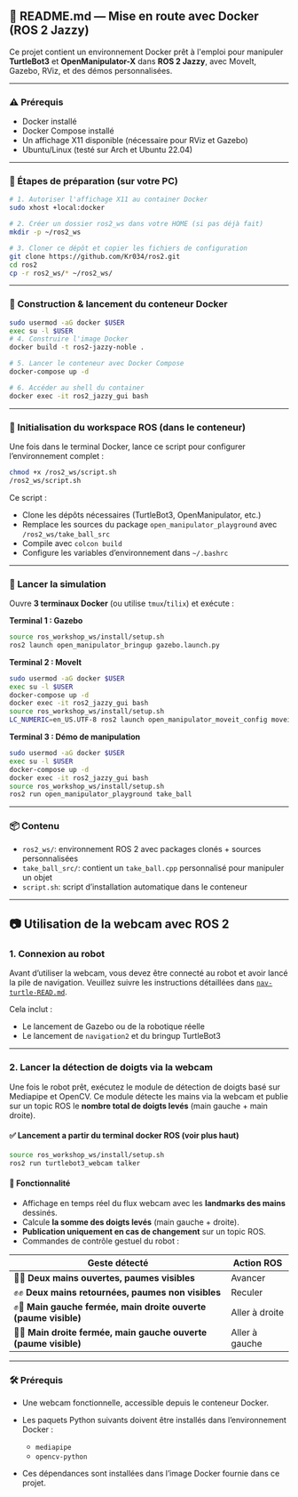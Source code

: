 ## 📘 README.md — Mise en route avec Docker (ROS 2 Jazzy)

Ce projet contient un environnement Docker prêt à l'emploi pour manipuler **TurtleBot3** et **OpenManipulator-X** dans **ROS 2 Jazzy**, avec MoveIt, Gazebo, RViz, et des démos personnalisées.

---

### ⚠️ Prérequis

* Docker installé
* Docker Compose installé
* Un affichage X11 disponible (nécessaire pour RViz et Gazebo)
* Ubuntu/Linux (testé sur Arch et Ubuntu 22.04)

---

### 🧪 Étapes de préparation (sur votre PC)

```bash
# 1. Autoriser l'affichage X11 au container Docker
sudo xhost +local:docker

# 2. Créer un dossier ros2_ws dans votre HOME (si pas déjà fait)
mkdir -p ~/ros2_ws

# 3. Cloner ce dépôt et copier les fichiers de configuration
git clone https://github.com/Kr034/ros2.git
cd ros2
cp -r ros2_ws/* ~/ros2_ws/
```

---

### 🐳 Construction & lancement du conteneur Docker

```bash
sudo usermod -aG docker $USER
exec su -l $USER
# 4. Construire l'image Docker
docker build -t ros2-jazzy-noble .

# 5. Lancer le conteneur avec Docker Compose
docker-compose up -d

# 6. Accéder au shell du container
docker exec -it ros2_jazzy_gui bash
```

---

### 📜 Initialisation du workspace ROS (dans le conteneur)

Une fois dans le terminal Docker, lance ce script pour configurer l’environnement complet :

```bash
chmod +x /ros2_ws/script.sh
/ros2_ws/script.sh
```

Ce script :

* Clone les dépôts nécessaires (TurtleBot3, OpenManipulator, etc.)
* Remplace les sources du package `open_manipulator_playground` avec `/ros2_ws/take_ball_src`
* Compile avec `colcon build`
* Configure les variables d’environnement dans `~/.bashrc`

---

### 🚀 Lancer la simulation

Ouvre **3 terminaux Docker** (ou utilise `tmux`/`tilix`) et exécute :

**Terminal 1 : Gazebo**

```bash
source ros_workshop_ws/install/setup.sh
ros2 launch open_manipulator_bringup gazebo.launch.py
```

**Terminal 2 : MoveIt**

```bash
sudo usermod -aG docker $USER
exec su -l $USER
docker-compose up -d
docker exec -it ros2_jazzy_gui bash
source ros_workshop_ws/install/setup.sh
LC_NUMERIC=en_US.UTF-8 ros2 launch open_manipulator_moveit_config moveit_core.launch.py
```

**Terminal 3 : Démo de manipulation**

```bash
sudo usermod -aG docker $USER
exec su -l $USER
docker-compose up -d
docker exec -it ros2_jazzy_gui bash
source ros_workshop_ws/install/setup.sh
ros2 run open_manipulator_playground take_ball
```

---

### 📦 Contenu

* `ros2_ws/`: environnement ROS 2 avec packages clonés + sources personnalisées
* `take_ball_src/`: contient un `take_ball.cpp` personnalisé pour manipuler un objet
* `script.sh`: script d’installation automatique dans le conteneur

---

## 📷 Utilisation de la webcam avec ROS 2

### 1. Connexion au robot

Avant d’utiliser la webcam, vous devez être connecté au robot et avoir lancé la pile de navigation.
Veuillez suivre les instructions détaillées dans [`nav-turtle-READ.md`](https://github.com/Kr034/ros2/blob/main/nav-turtle-READ.md).

Cela inclut :

* Le lancement de Gazebo ou de la robotique réelle
* Le lancement de `navigation2` et du bringup TurtleBot3

---

### 2. Lancer la détection de doigts via la webcam

Une fois le robot prêt, exécutez le module de détection de doigts basé sur Mediapipe et OpenCV.
Ce module détecte les mains via la webcam et publie sur un topic ROS le **nombre total de doigts levés** (main gauche + main droite).

#### ✅ Lancement a partir du terminal docker ROS (voir plus haut)

```bash
source ros_workshop_ws/install/setup.sh
ros2 run turtlebot3_webcam talker
```

#### 🧠 Fonctionnalité

* Affichage en temps réel du flux webcam avec les **landmarks des mains** dessinés.
* Calcule **la somme des doigts levés** (main gauche + droite).
* **Publication uniquement en cas de changement** sur un topic ROS.
* Commandes de contrôle gestuel du robot :

| Geste détecté                                                   | Action ROS     |
| --------------------------------------------------------------- | -------------- |
| 👋👋 **Deux mains ouvertes, paumes visibles**                   | Avancer        |
| ✊✊ **Deux mains retournées, paumes non visibles**               | Reculer        |
| ✊👋 **Main gauche fermée, main droite ouverte (paume visible)** | Aller à droite |
| 👋✊ **Main droite fermée, main gauche ouverte (paume visible)** | Aller à gauche |

---

### 🛠 Prérequis

* Une webcam fonctionnelle, accessible depuis le conteneur Docker.
* Les paquets Python suivants doivent être installés dans l’environnement Docker :

  * `mediapipe`
  * `opencv-python`
* Ces dépendances sont installées dans l’image Docker fournie dans ce projet.
